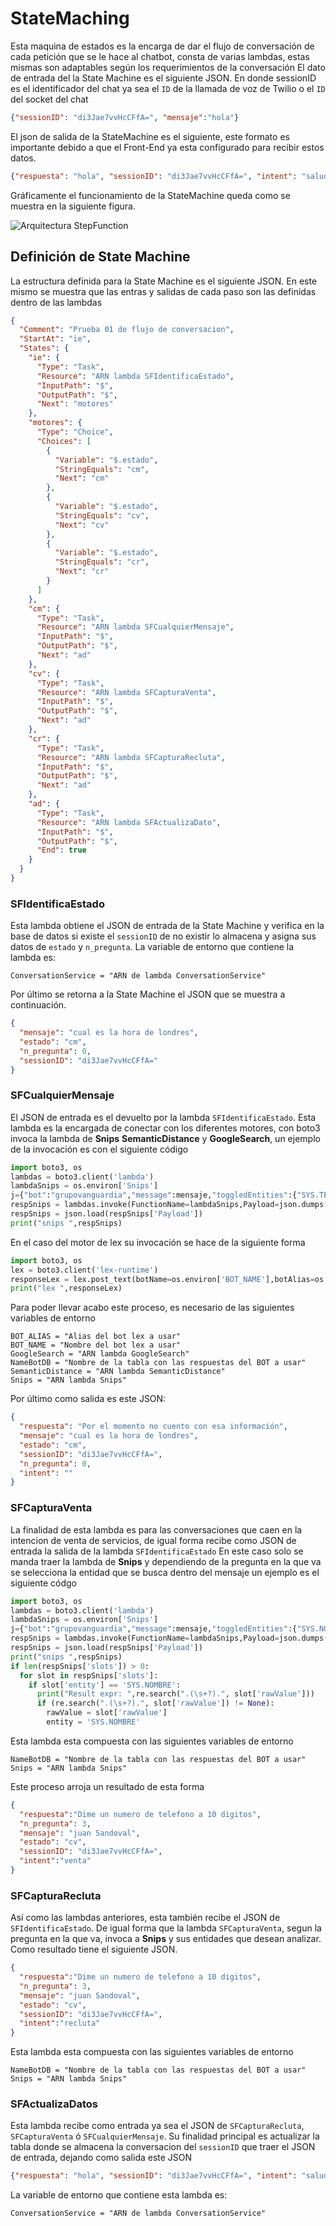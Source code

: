 # StateMaching
Esta maquina de estados es la encarga de dar el flujo de conversación de cada petición que se le hace al chatbot, consta de varias lambdas, estas mismas son adaptables según los requerimientos de la conversación 
El dato de entrada del la State Machine es el siguiente JSON. En donde sessionID es el identificador del chat ya sea el `ID` de la llamada de voz de Twilio o el `ID` del socket del chat
```json
{"sessionID": "di3Jae7vvHcCFfA=", "mensaje":"hola"}
```
El json de salida de la StateMachine es el siguiente, este formato es importante debido a que el Front-End ya esta configurado para recibir estos datos.
```json
{"respuesta": "hola", "sessionID": "di3Jae7vvHcCFfA=", "intent": "saludo"}
```
Gráficamente el funcionamiento de la StateMachine queda como se muestra en la siguiente figura.  
  
![Arquitectura StepFunction](https://referencias-documentacion.s3-us-west-2.amazonaws.com/StepFunction.jpg)

## Definición de State Machine
La estructura definida para la State Machine es el siguiente JSON. En este mismo se muestra que las entras y salidas de cada paso son las definidas dentro de las lambdas 

```json
{
  "Comment": "Prueba 01 de flujo de conversacion",
  "StartAt": "ie",
  "States": {
    "ie": {
      "Type": "Task",
      "Resource": "ARN lambda SFIdentificaEstado",
      "InputPath": "$",
      "OutputPath": "$",
      "Next": "motores"
    },
    "motores": {
      "Type": "Choice",
      "Choices": [
        {
          "Variable": "$.estado",
          "StringEquals": "cm",
          "Next": "cm"
        },
        {
          "Variable": "$.estado",
          "StringEquals": "cv",
          "Next": "cv"
        },
        {
          "Variable": "$.estado",
          "StringEquals": "cr",
          "Next": "cr"
        }
      ]
    },
    "cm": {
      "Type": "Task",
      "Resource": "ARN lambda SFCualquierMensaje",
      "InputPath": "$",
      "OutputPath": "$",
      "Next": "ad"
    },
    "cv": {
      "Type": "Task",
      "Resource": "ARN lambda SFCapturaVenta",
      "InputPath": "$",
      "OutputPath": "$",
      "Next": "ad"
    },
    "cr": {
      "Type": "Task",
      "Resource": "ARN lambda SFCapturaRecluta",
      "InputPath": "$",
      "OutputPath": "$",
      "Next": "ad"
    },
    "ad": {
      "Type": "Task",
      "Resource": "ARN lambda SFActualizaDato",
      "InputPath": "$",
      "OutputPath": "$",
      "End": true
    }
  }
}
```

### SFIdentificaEstado
Esta lambda obtiene el JSON de entrada de la State Machine y verifica en la base de datos si existe el `sessionID` de no existir lo almacena y asigna sus datos de `estado` y `n_pregunta`. La variable de entorno que contiene la lambda es:
```
ConversationService = "ARN de lambda ConversationService"
```
Por último se retorna a la State Machine el JSON que se muestra a continuación.
```json
{
  "mensaje": "cual es la hora de londres",
  "estado": "cm",
  "n_pregunta": 0,
  "sessionID": "di3Jae7vvHcCFfA="
}
```

### SFCualquierMensaje
El JSON de entrada es el devuelto por la lambda `SFIdentificaEstado`. Esta lambda es la encargada de conectar con los diferentes motores, con boto3 invoca la lambda de **Snips** **SemanticDistance** y **GoogleSearch**, un ejemplo de la invocación es con el siguiente código
```python
import boto3, os
lambdas = boto3.client('lambda')
lambdaSnips = os.environ['Snips']
j={"bot":"grupovanguardia","message":mensaje,"toggledEntities":{"SYS.TELEFONO":"True","SYS.NOMBRE":"True"}}
respSnips = lambdas.invoke(FunctionName=lambdaSnips,Payload=json.dumps(j))
respSnips = json.load(respSnips['Payload'])
print("snips ",respSnips)
```
En el caso del motor de lex su invocación se hace de la siguiente forma
```python
import boto3, os
lex = boto3.client('lex-runtime')
responseLex = lex.post_text(botName=os.environ['BOT_NAME'],botAlias=os.environ['BOT_ALIAS'],userId='sessionID',inputText=mensaje)
print("lex ",responseLex)
```
Para poder llevar acabo este proceso, es necesario de las siguientes variables de entorno
```
BOT_ALIAS = "Alias del bot lex a usar"
BOT_NAME = "Nombre del bot lex a usar"
GoogleSearch = "ARN lambda GoogleSearch"
NameBotDB = "Nombre de la tabla con las respuestas del BOT a usar"
SemanticDistance = "ARN lambda SemanticDistance"
Snips = "ARN lambda Snips"
```
Por último como salida es este JSON:
```json
{
  "respuesta": "Por el momento no cuento con esa información",
  "mensaje": "cual es la hora de londres",
  "estado": "cm",
  "sessionID": "di3Jae7vvHcCFfA=",
  "n_pregunta": 0,
  "intent": ""
}
```

### SFCapturaVenta
La finalidad de esta lambda es para las conversaciones que caen en la intencion de venta de servicios, de igual forma recibe como JSON de entrada la salida de la lambda `SFIdentificaEstado`
En este caso solo se manda traer la lambda de **Snips** y dependiendo de la pregunta en la que va se selecciona la entidad que se busca dentro del mensaje un ejemplo es el siguiente códgo
```python
import boto3, os
lambdas = boto3.client('lambda')
lambdaSnips = os.environ['Snips']
j={"bot":"grupovanguardia","message":mensaje,"toggledEntities":{"SYS.NOMBRE":"True"}}
respSnips = lambdas.invoke(FunctionName=lambdaSnips,Payload=json.dumps(j))
respSnips = json.load(respSnips['Payload'])
print("snips ",respSnips)
if len(respSnips['slots']) > 0:
  for slot in respSnips['slots']:
    if slot['entity'] == 'SYS.NOMBRE':
      print("Result expr: ",re.search(".(\s+?).", slot['rawValue']))
      if (re.search(".(\s+?).", slot['rawValue']) != None):
        rawValue = slot['rawValue']
        entity = 'SYS.NOMBRE'
```
Esta lambda esta compuesta con las siguientes variables de entorno
```
NameBotDB = "Nombre de la tabla con las respuestas del BOT a usar"
Snips = "ARN lambda Snips"
```
Este proceso arroja un resultado de esta forma
```json
{
  "respuesta":"Dime un numero de telefono a 10 digitos",
  "n_pregunta": 3,
  "mensaje": "juan Sandoval",
  "estado": "cv",
  "sessionID": "di3Jae7vvHcCFfA=",
  "intent":"venta"
}
```

### SFCapturaRecluta
Así como las lambdas anteriores, esta también recibe el JSON de `SFIdentificaEstado`. De igual forma que la lambda `SFCapturaVenta`, segun la pregunta en la que va, invoca a **Snips** y sus entidades que desean analizar. Como resultado tiene el siguiente JSON.
```json
{
  "respuesta":"Dime un numero de telefono a 10 digitos",
  "n_pregunta": 3,
  "mensaje": "juan Sandoval",
  "estado": "cv",
  "sessionID": "di3Jae7vvHcCFfA=",
  "intent":"recluta"
}
```
Esta lambda esta compuesta con las siguientes variables de entorno
```
NameBotDB = "Nombre de la tabla con las respuestas del BOT a usar"
Snips = "ARN lambda Snips"
```

### SFActualizaDatos
Esta lambda recibe como entrada ya sea el JSON de `SFCapturaRecluta`, `SFCapturaVenta` ó `SFCualquierMensaje`. Su finalidad principal es actualizar la tabla donde se almacena la conversacion del `sessionID` que traer el JSON de entrada, dejando como salida este JSON
```json
{"respuesta": "hola", "sessionID": "di3Jae7vvHcCFfA=", "intent": "saludo"}
```
La variable de entorno que contiene esta lambda es:
```
ConversationService = "ARN de lambda ConversationService"
```
